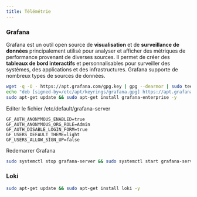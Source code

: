 ```yaml
---
title: Télémétrie
---
```


### Grafana

Grafana est un outil open source de **visualisation** et de **surveillance de données** principalement utilisé pour analyser et afficher des métriques de performance provenant de diverses sources. Il permet de créer des **tableaux de bord interactifs** et personnalisables pour surveiller des systèmes, des applications et des infrastructures. Grafana supporte de nombreux types de sources de données.

```sh
wget -q -O - https://apt.grafana.com/gpg.key | gpg --dearmor | sudo tee /etc/apt/keyrings/grafana.gpg > /dev/null
echo "deb [signed-by=/etc/apt/keyrings/grafana.gpg] https://apt.grafana.com stable main" | sudo tee -a /etc/apt/sources.list.d/grafana.list
sudo apt-get update && sudo apt-get install grafana-enterprise -y
```

Editer le fichier /etc/default/grafana-server

```
GF_AUTH_ANONYMOUS_ENABLED=true
GF_AUTH_ANONYMOUS_ORG_ROLE=Admin
GF_AUTH_DISABLE_LOGIN_FORM=true
GF_USERS_DEFAULT_THEME=light
GF_USERS_ALLOW_SIGN_UP=false
```

Redemarrer Grafana

```sh
sudo systemctl stop grafana-server && sudo systemctl start grafana-server
```

### Loki

```sh
sudo apt-get update && sudo apt-get install loki -y
```
